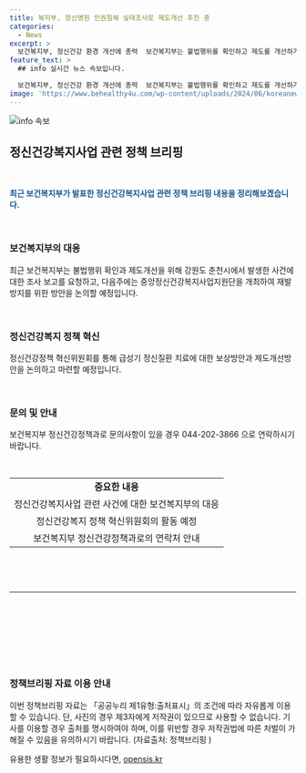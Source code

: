 ```yaml
---
title: 복지부, 정신병원 인권침해 실태조사로 제도개선 추진 중
categories:
  - News
excerpt: >
  보건복지부, 정신건강 환경 개선에 총력  보건복지부는 불법행위를 확인하고 제도를 개선하기 위해 격리 강박 지침 준수를 당부하고, 강원도 춘천시 사건을 조사 요청했습니다. 또한, 중앙정신건강복지사업지원단은 재발방지를 위해 회의를 개최하여 실태조사 방식과 제도개선 방안을 논의할 계획이며, 적정한 보상과 제도개선방안을 마련할 예정입니다. 자세한 내용은 보건복지부 정신건강정책과(0442023866)로 문의하세요. [자료출처=정책브리핑 www.korea.kr]
feature_text: >
  ## info 실시간 뉴스 속보입니다.

  보건복지부, 정신건강 환경 개선에 총력  보건복지부는 불법행위를 확인하고 제도를 개선하기 위해 격리 강박 지침 준수를 당부하고, 강원도 춘천시 사건을 조사 요청했습니다. 또한, 중앙정신건강복지사업지원단은 재발방지를 위해 회의를 개최하여 실태조사 방식과 제도개선 방안을 논의할 계획이며, 적정한 보상과 제도개선방안을 마련할 예정입니다. 자세한 내용은 보건복지부 정신건강정책과(0442023866)로 문의하세요. [자료출처=정책브리핑 www.korea.kr]
image: 'https://www.behealthy4u.com/wp-content/uploads/2024/06/koreanews.jpg'
---
```


<p><img src="https://www.behealthy4u.com/wp-content/uploads/2024/06/koreanews.jpg" alt="info 속보" /></p>

<h2 data-ke-size="size26">정신건강복지사업 관련 정책 브리핑</h2>

<p data-ke-size="size16">&nbsp;</p>

<p data-ke-size="size16"><b><span style="color: #1a5490;">최근 보건복지부가 발표한 정신건강복지사업 관련 정책 브리핑 내용을 정리해보겠습니다.</span></b></p>

<p data-ke-size="size16">&nbsp;</p>

<h3><b></b>보건복지부의 대응</h3>

<p data-ke-size="size16">최근 보건복지부는 불법행위 확인과 제도개선을 위해 강원도 춘천시에서 발생한 사건에 대한 조사 보고를 요청하고, 다음주에는 중앙정신건강복지사업지원단을 개최하여 재발방지를 위한 방안을 논의할 예정입니다.</p>

<p data-ke-size="size16">&nbsp;</p>

<h3><b></b>정신건강복지 정책 혁신</h3>

<p data-ke-size="size16">정신건강정책 혁신위원회를 통해 급성기 정신질환 치료에 대한 보상방안과 제도개선방안을 논의하고 마련할 예정입니다.</p>

<p data-ke-size="size16">&nbsp;</p>

<h3><b></b>문의 및 안내</h3>

<p data-ke-size="size16">보건복지부 정신건강정책과로 문의사항이 있을 경우 044-202-3866 으로 연락하시기 바랍니다.</p>

<p data-ke-size="size16">&nbsp;</p>

<table>
    <tbody>
        <tr>
            <td style="text-align: center; height: 17px;"><b>중요한 내용</b></td>
        </tr>
        <tr>
            <td style="text-align: center; height: 17px;">정신건강복지사업 관련 사건에 대한 보건복지부의 대응</td>
        </tr>
        <tr>
            <td style="text-align: center; height: 17px;">정신건강복지 정책 혁신위원회의 활동 예정</td>
        </tr>
        <tr>
            <td style="text-align: center; height: 17px;">보건복지부 정신건강정책과로의 연락처 안내</td>
        </tr>
    </tbody>
</table>

<p data-ke-size="size16">&nbsp;</p>

<p data-ke-size="size16">&nbsp;</p>

<hr>

<p data-ke-size="size16">&nbsp;</p>

<p data-ke-size="size16">&nbsp;</p>

<p data-ke-size="size16">&nbsp;</p>

<p data-ke-size="size16">&nbsp;</p>

<h3><b></b>정책브리핑 자료 이용 안내</h3>

<p data-ke-size="size16">이번 정책브리핑 자료는 「공공누리 제1유형:출처표시」의 조건에 따라 자유롭게 이용할 수 있습니다. 단, 사진의 경우 제3자에게 저작권이 있으므로 사용할 수 없습니다. 기사를 이용할 경우 출처를 명시하여야 하며, 이를 위반할 경우 저작권법에 따른 처벌이 가해질 수 있음을 유의하시기 바랍니다. (자료출처: 정책브리핑 )</p>
유용한 생활 정보가 필요하시다면, <a href="https://opensis.kr" rel="dofollow">opensis.kr</a>


